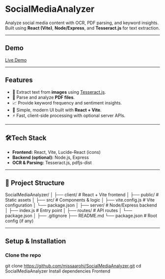 ﻿# SocialMediaAnalyzer
 Analyze social media content with OCR, PDF parsing, and keyword insights.  
Built using **React (Vite)**, **Node/Express**, and **Tesseract.js** for text extraction.

---

## Demo
[Live Demo](https://missaarohi.github.io/SocialMediaAnalyzer/)

---

## Features
- 🔎 Extract text from **images** using [Tesseract.js](https://tesseract.projectnaptha.com/).  
- 📑 Parse and analyze **PDF files**.  
- 📈 Provide keyword frequency and sentiment insights.  
- 🎨 Simple, modern UI built with **React + Vite**.  
- ⚡ Fast, client-side processing with optional server APIs.  

---

## 🛠Tech Stack
- **Frontend:** React, Vite, Lucide-React (icons)  
- **Backend (optional):** Node.js, Express  
- **OCR & Parsing:** Tesseract.js, pdfjs-dist   

---

## 📂 Project Structure
SocialMediaAnalyzer/
│
├── client/                # React + Vite frontend
│   ├── public/            # Static assets
│   ├── src/               # Components & logic
│   ├── vite.config.js     # Vite configuration
│   └── package.json
│
├── server/                # Node/Express backend
│   ├── index.js           # Entry point
│   ├── routes/            # API routes
│   └── package.json
│
├── .gitignore
├── README.md
└── package.json           # Root config (if any)

---

## Setup & Installation

###  Clone the repo
git clone https://github.com/missaarohi/SocialMediaAnalyzer.git
cd SocialMediaAnalyzer
Install dependencies
Frontend


 






